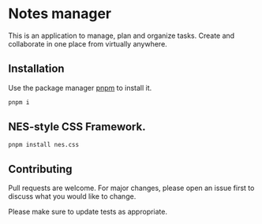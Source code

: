 # Notes manager

This is an application to manage, plan and organize tasks. Create and collaborate in one place from virtually anywhere.

## Installation

Use the package manager [pnpm](https://pnpm.io/es/) to install it.

```bash
pnpm i
```

## NES-style CSS Framework.

```NES-style
pnpm install nes.css
```

## Contributing

Pull requests are welcome. For major changes, please open an issue first to discuss what you would like to change.

Please make sure to update tests as appropriate.
